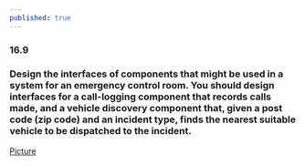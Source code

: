 ```yaml
---
published: true
---
```

### 16.9
### Design the interfaces of components that might be used in a system for an emergency control room. You should design interfaces for a call-logging component that records calls made, and a vehicle discovery component that, given a post code (zip code) and an incident type, finds the nearest suitable vehicle to be dispatched to the incident.
[Picture](https://github.com/sitarlx/temp/blob/master/hw12.png)